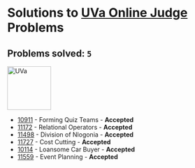 # Solutions to [UVa Online Judge](https://uva.onlinejudge.org) Problems
## Problems solved: `5`

<img src="https://upload.wikimedia.org/wikipedia/commons/1/1d/Logotipo_de_la_Universidad_de_Valladolid.svg" alt="UVa" height="100">

- [10911](https://github.com/kantuni/UVa/tree/master/10911) - Forming Quiz Teams - **Accepted**
- [11172](https://github.com/kantuni/UVa/tree/master/11172) - Relational Operators - **Accepted**
- [11498](https://github.com/kantuni/UVa/tree/master/11498) - Division of Nlogonia - **Accepted**
- [11727](https://github.com/kantuni/UVa/tree/master/11727) - Cost Cutting - **Accepted**
- [10114](https://github.com/kantuni/UVa/tree/master/10114) -	Loansome Car Buyer - **Accepted**
- [11559](https://github.com/kantuni/UVa/tree/master/11559) - Event Planning - **Accepted**
